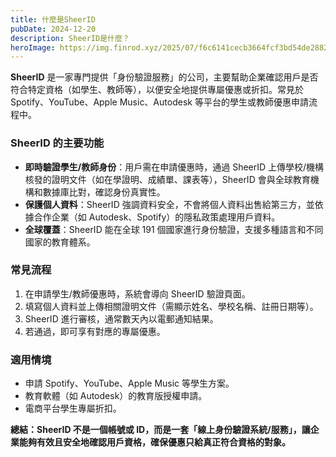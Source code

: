 ```yaml
---
title: 什麼是SheerID
pubDate: 2024-12-20
description: SheerID是什麼？
heroImage: https://img.finrod.xyz/2025/07/f6c6141cecb3664fcf3bd54de2882c27.png
---
```



**SheerID** 是一家專門提供「身份驗證服務」的公司，主要幫助企業確認用戶是否符合特定資格（如學生、教師等），以便安全地提供專屬優惠或折扣。常見於 Spotify、YouTube、Apple Music、Autodesk 等平台的學生或教師優惠申請流程中。

### SheerID 的主要功能

- **即時驗證學生/教師身份**：用戶需在申請優惠時，通過 SheerID 上傳學校/機構核發的證明文件（如在學證明、成績單、課表等），SheerID 會與全球教育機構和數據庫比對，確認身份真實性。
- **保護個人資料**：SheerID 強調資料安全，不會將個人資料出售給第三方，並依據合作企業（如 Autodesk、Spotify）的隱私政策處理用戶資料。
- **全球覆蓋**：SheerID 能在全球 191 個國家進行身份驗證，支援多種語言和不同國家的教育體系。


### 常見流程

1. 在申請學生/教師優惠時，系統會導向 SheerID 驗證頁面。
2. 填寫個人資料並上傳相關證明文件（需顯示姓名、學校名稱、註冊日期等）。
3. SheerID 進行審核，通常數天內以電郵通知結果。
4. 若通過，即可享有對應的專屬優惠。

### 適用情境

- 申請 Spotify、YouTube、Apple Music 等學生方案。
- 教育軟體（如 Autodesk）的教育版授權申請。
- 電商平台學生專屬折扣。

**總結：SheerID 不是一個帳號或 ID，而是一套「線上身份驗證系統/服務」，讓企業能夠有效且安全地確認用戶資格，確保優惠只給真正符合資格的對象。**
